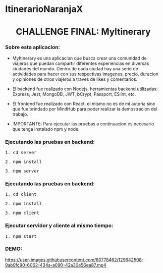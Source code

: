 # ItinerarioNaranjaX

<h1 align="center"> CHALLENGE FINAL: MyItinerary</h1>
<h3>Sobre esta aplicacion:</h3>

- MyItinerary es una aplicacion que busca crear una comunidad de viajeros que puedan compartir diferentes experiencias en diversas ciudades del mundo. Dentro de cada ciudad hay una serie de actividades para hacer con sus respectivas imagenes, precio, duracion y opiniones de otros viajeros a traves de likes y comentarios.

- El backend fue realizado con Nodejs, herramientas backend utilizadas: Express, Jest, MongoDB, JWT, bCrypt, Passport, ESlint, etc.

- El frontend fue realizado con React, el mismo no es de mi autoria sino que fue brindado por MindHub para poder realizar la demostracion del trabajo.

- IMPORTANTE: Para ejecutar las pruebas a continuacion es necesario que tenga instalado npm y node.

<h3>Ejecutando las pruebas en backend:</h3>
<pre>1. cd server</pre>
<pre>2. npm install</pre>
<pre>3. npm server</pre>

<h3>Ejecutando las pruebas en backend:</h3>
<pre>1. cd client</pre>
<pre>2. npm install</pre>
<pre>3. npm client</pre>

<h3>Ejecutar servidor y cliente al mismo tiempo:</h3>
<pre>1. npm start</pre>

<h3>DEMO:</h3>

https://user-images.githubusercontent.com/80778462/129642508-9ab9fc90-6062-434a-a090-42a30a56ea87.mp4


